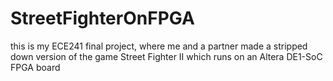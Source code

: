 # StreetFighterOnFPGA
this is my ECE241 final project, where me and a partner made a stripped down version of the game Street Fighter II which runs on an Altera DE1-SoC FPGA board
